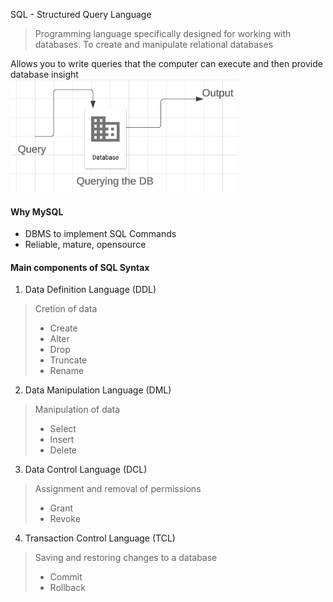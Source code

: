 SQL - Structured Query Language
> Programming language specifically designed for working with databases. To create and manipulate relational databases

Allows you to write queries that the computer can execute and then provide database insight  
![query_arch](img/db.png)
  
#### Why MySQL  
- DBMS to implement SQL Commands
- Reliable, mature, opensource

#### Main components of SQL Syntax
1. Data Definition Language (DDL)  
> Cretion of data
> - Create
> - Alter
> - Drop
> - Truncate
> - Rename

2. Data Manipulation Language (DML)
> Manipulation of data
> - Select
> - Insert
> - Delete

3. Data Control Language (DCL)
> Assignment and removal of permissions
> - Grant
> - Revoke

4. Transaction Control Language (TCL)
> Saving and restoring changes to a database
> - Commit
> - Rollback
